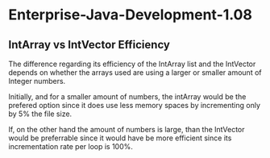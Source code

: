 # Enterprise-Java-Development-1.08
## IntArray vs IntVector Efficiency

The difference regarding its efficiency of the IntArray list and the IntVector depends on whether the arrays used are using a larger or smaller amount of Integer numbers.

Initially, and for a smaller amount of numbers, the intArray would be the prefered option since it does use less memory spaces by incrementing only by 5% the file size.

If, on the other hand the amount of numbers is large, than the IntVector would be preferrable since it would have be more efficient since its incrementation rate per loop is 100%.

